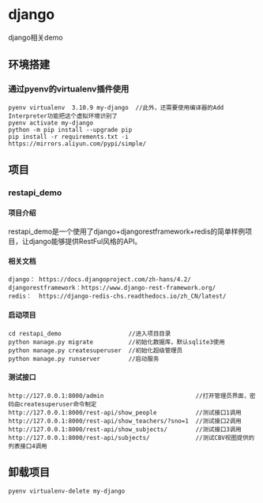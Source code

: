 # django

django相关demo

## 环境搭建

### 通过pyenv的virtualenv插件使用

    pyenv virtualenv  3.10.9 my-django  //此外，还需要使用编译器的Add Interpreter功能把这个虚拟环境识别了
    pyenv activate my-django
    python -m pip install --upgrade pip
    pip install -r requirements.txt -i https://mirrors.aliyun.com/pypi/simple/

## 项目

### restapi_demo

#### 项目介绍

restapi_demo是一个使用了django+djangorestframework+redis的简单样例项目，让django能够提供RestFul风格的API。

#### 相关文档
    django： https://docs.djangoproject.com/zh-hans/4.2/
    djangorestframework：https://www.django-rest-framework.org/    
    redis：  https://django-redis-chs.readthedocs.io/zh_CN/latest/ 
    

#### 启动项目

    cd restapi_demo                   //进入项目目录
    python manage.py migrate          //初始化数据库，默认sqlite3使用
    python manage.py createsuperuser  //初始化超级管理员
    python manage.py runserver        //启动服务

#### 测试接口

    http://127.0.0.1:8000/admin                          //打开管理员界面，密码由createsuperuser命令制定
    http://127.0.0.1:8000/rest-api/show_people           //测试接口1调用
    http://127.0.0.1:8000/rest-api/show_teachers/?sno=1  //测试接口2调用
    http://127.0.0.1:8000/rest-api/show_subjects/        //测试接口3调用
    http://127.0.0.1:8000/rest-api/subjects/             //测试CBV视图提供的列表接口4调用

## 卸载项目

    pyenv virtualenv-delete my-django
 

